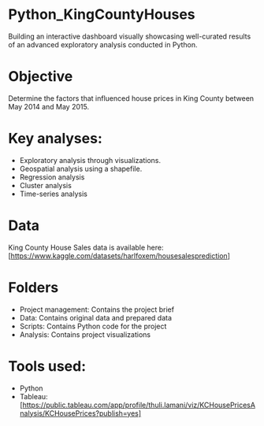 # Python_KingCountyHouses
Building an interactive dashboard visually showcasing well-curated results of an advanced exploratory analysis conducted in Python.

# Objective
Determine the factors that influenced house prices in King County between May 2014 and May 2015.

# Key analyses: 
* Exploratory analysis through visualizations.
* Geospatial analysis using a shapefile.
* Regression analysis
* Cluster analysis
* Time-series analysis 

# Data
King County House Sales data is available here:[https://www.kaggle.com/datasets/harlfoxem/housesalesprediction]


# Folders
* Project management: Contains the project brief
* Data: Contains original data and prepared data
* Scripts: Contains Python code for the project
* Analysis: Contains project visualizations

# Tools used:
* Python
* Tableau: [https://public.tableau.com/app/profile/thuli.lamani/viz/KCHousePricesAnalysis/KCHousePrices?publish=yes]
